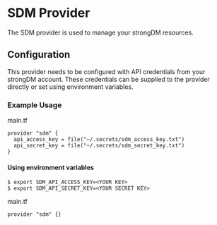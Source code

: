 # SDM Provider

The SDM provider is used to manage your strongDM resources. 

## Configuration

This provider needs to be configured with API credentials from your strongDM account. These credentials can be supplied to the provider directly or set using environment variables.

### Example Usage

main.tf
```hcl
provider "sdm" {
  api_access_key = file("~/.secrets/sdm_access_key.txt")
  api_secret_key = file("~/.secrets/sdm_secret_key.txt")
}
```

#### Using environment variables

```shell
$ export SDM_API_ACCESS_KEY=<YOUR KEY>
$ export SDM_API_SECRET_KEY=<YOUR SECRET KEY>
```

main.tf
```hcl
provider "sdm" {}
```